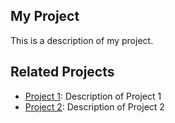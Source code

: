 ## My Project

This is a description of my project.

## Related Projects

- [Project 1](https://github.com/username/project1): Description of Project 1
- [Project 2](https://github.com/username/project2): Description of Project 2
